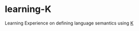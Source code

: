 # learning-K
Learning Experience on defining language semantics using [K](https://github.com/kframework/k)
